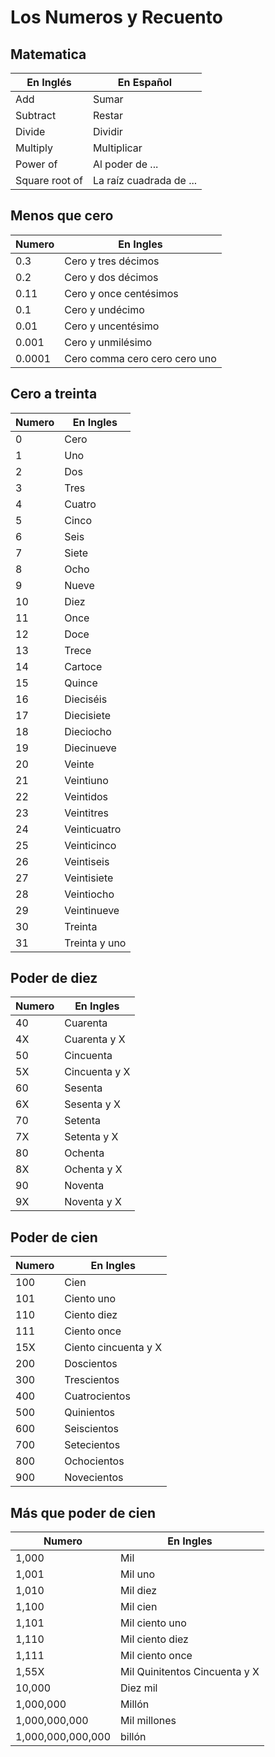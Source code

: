 # Los Numeros y Recuento

## Matematica

| En Inglés | En Español |
| --- | --- |
| Add | Sumar |
| Subtract | Restar |
| Divide | Dividir |
| Multiply | Multiplicar |
| Power of | Al poder de ... |
| Square root of | La raíz cuadrada de ... |

## Menos que cero

| Numero | En Ingles |
| --- | --- |
| 0.3 | Cero y tres décimos |
| 0.2 | Cero y dos décimos |
| 0.11 | Cero y once centésimos |
| 0.1 | Cero y undécimo |
| 0.01 | Cero y uncentésimo |
| 0.001 | Cero y unmilésimo |
| 0.0001 | Cero comma cero cero cero uno |

## Cero a treinta

| Numero | En Ingles |
| --- | --- |
| 0 | Cero |
| 1 | Uno |
| 2 | Dos |
| 3 | Tres |
| 4 | Cuatro |
| 5 | Cinco |
| 6 | Seis |
| 7 | Siete |
| 8 | Ocho |
| 9 | Nueve |
| 10 | Diez |
| 11 | Once |
| 12 | Doce |
| 13 | Trece |
| 14 | Cartoce |
| 15 | Quince |
| 16 | Dieciséis |
| 17 | Diecisiete |
| 18 | Dieciocho |
| 19 | Diecinueve |
| 20 | Veinte |
| 21 | Veintiuno |
| 22 | Veintidos |
| 23 | Veintitres |
| 24 | Veinticuatro |
| 25 | Veinticinco |
| 26 | Veintiseis |
| 27 | Veintisiete |
| 28 | Veintiocho |
| 29 | Veintinueve |
| 30 | Treinta |
| 31 | Treinta y uno |

## Poder de diez

| Numero | En Ingles |
| --- | --- |
| 40 | Cuarenta |
| 4X | Cuarenta y X |
| 50 | Cincuenta |
| 5X | Cincuenta y X |
| 60 | Sesenta |
| 6X | Sesenta y X |
| 70 | Setenta |
| 7X | Setenta y X |
| 80 | Ochenta |
| 8X | Ochenta y X |
| 90 | Noventa |
| 9X | Noventa y X |

## Poder de cien

| Numero | En Ingles |
| --- | --- |
| 100 | Cien |
| 101 | Ciento uno |
| 110 | Ciento diez |
| 111 | Ciento once |
| 15X | Ciento cincuenta y X |
| 200 | Doscientos |
| 300 | Trescientos |
| 400 | Cuatrocientos |
| 500 | Quinientos |
| 600 | Seiscientos |
| 700 | Setecientos |
| 800 | Ochocientos |
| 900 | Novecientos |

## Más que poder de cien

| Numero | En Ingles |
| --- | --- |
| 1,000 | Mil |
| 1,001 | Mil uno |
| 1,010 | Mil diez |
| 1,100 | Mil cien |
| 1,101 | Mil ciento uno |
| 1,110 | Mil ciento diez |
| 1,111 | Mil ciento once |
| 1,55X | Mil Quinitentos Cincuenta y X |
| 10,000 | Diez mil |
| 1,000,000 | Millón |
| 1,000,000,000 | Mil millones |
| 1,000,000,000,000 | billón |
